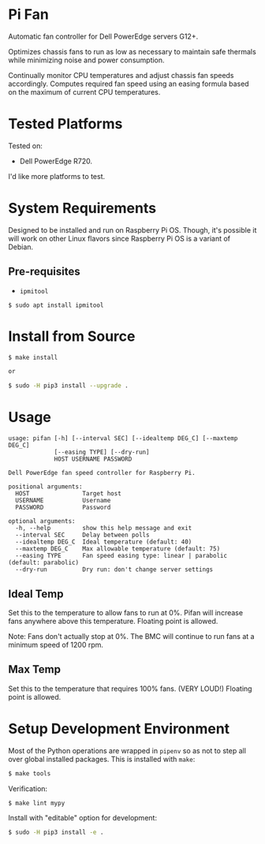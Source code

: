 # Pi Fan
Automatic fan controller for Dell PowerEdge servers G12+.

Optimizes chassis fans to run as low as necessary to maintain safe thermals
while minimizing noise and power consumption.

Continually monitor CPU temperatures and adjust chassis fan speeds accordingly.
Computes required fan speed using an easing formula based on the maximum of
current CPU temperatures.

# Tested Platforms
Tested on:

* Dell PowerEdge R720.

I'd like more platforms to test.

# System Requirements
Designed to be installed and run on Raspberry Pi OS.  Though, it's possible it will work on other Linux flavors since Raspberry Pi OS is a variant of Debian.

## Pre-requisites
* `ipmitool`

```
$ sudo apt install ipmitool
```

# Install from Source

```sh
$ make install

or

$ sudo -H pip3 install --upgrade .
```

# Usage
```
usage: pifan [-h] [--interval SEC] [--idealtemp DEG_C] [--maxtemp DEG_C]
             [--easing TYPE] [--dry-run]
             HOST USERNAME PASSWORD

Dell PowerEdge fan speed controller for Raspberry Pi.

positional arguments:
  HOST               Target host
  USERNAME           Username
  PASSWORD           Password

optional arguments:
  -h, --help         show this help message and exit
  --interval SEC     Delay between polls
  --idealtemp DEG_C  Ideal temperature (default: 40)
  --maxtemp DEG_C    Max allowable temperature (default: 75)
  --easing TYPE      Fan speed easing type: linear | parabolic (default: parabolic)
  --dry-run          Dry run: don't change server settings
```

## Ideal Temp
Set this to the temperature to allow fans to run at 0%.  Pifan will increase
fans anywhere above this temperature.  Floating point is allowed.

Note: Fans don't actually stop at 0%.  The BMC will continue to run fans at a
minimum speed of 1200 rpm.

## Max Temp
Set this to the temperature that requires 100% fans. (VERY LOUD!)  Floating point is allowed.

# Setup Development Environment
Most of the Python operations are wrapped in `pipenv` so as not to step all over global installed packages.  This is installed with `make`:

```sh
$ make tools
```

Verification:
```sh
$ make lint mypy
```

Install with "editable" option for development:
```sh
$ sudo -H pip3 install -e .
```
